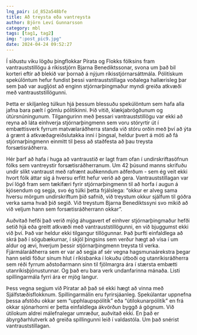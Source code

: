 ```yaml
---
lng_pair: id_852a548bfe
title: Að treysta eða vantreysta
author: Björn Leví Gunnarsson
category: mbl
tags: [tag1, tag2]
img: ":post_pic9.jpg"
date: 2024-04-24 09:52:27
---
```


Í síðustu viku lögðu þingflokkar Pírata og Flokks fólksins fram vantrauststillögu á ríkisstjórn Bjarna Benediktssonar, svona um það bil korteri eftir að blekið var þornað á nýjum ríkisstjórnarsáttmála. Pólitískum spekúlöntum hefur fundist þessi vantrauststillaga voðalega hallærisleg þar sem það var augljóst að enginn stjórnarþingmaður myndi greiða atkvæði með vantrauststillögunni. 

Þetta er skiljanleg túlkun hjá þessum blessuðu spekúlöntum sem hafa alla jafna bara pælt í gömlu pólitíkinni. Þið vitið, klækjabrögðunum og útúrsnúningunum. Tilgangurinn með þessari vantrauststillögu var ekki að reyna að láta einhverja stjórnarþingmenn sem voru stóryrtir út í embættisverk fyrrum matvælaráðherra standa við stóru orðin með því að ýta á grænt á atkvæðagreiðslutakka inni í þingsal, heldur þvert á móti að fá stjórnarþingmenn einmitt til þess að staðfesta að þau treysta forsætisráðherra. 

Hér þarf að hafa í huga að vantraustið er lagt fram ofan í undirskriftasöfnun fólks sem vantreystir forsætisráðherranum. Um 42 þúsund manns skrifuðu undir slíkt vantraust með rafrænt auðkenndum aðferðum - sem ég veit ekki hvort fólk áttar sig á hversu erfitt hefur verið að gera. Vantrauststillagan var því lögð fram sem tækifæri fyrir stjórnarþingmenn til að horfa í augun á kjósendum og segja, svo ég túlki þetta frjálslega: “okkur er alveg sama hversu mörgum undirskriftum þið safnið, við treystum okkur sjálfum til góðra verka sama hvað þið segið. Við treystum Bjarna Benediktssyni svo mikið að við veljum hann sem forsætisráðherrann okkar”.

Auðvitað hefði það verið mjög áhugavert ef einhver stjórnarþingmaður hefði setið hjá eða greitt atkvæði með vantrauststillögunni, en við bjuggumst ekki við því. Það var heldur ekki tilgangur tillögunnar. Það þurfti einfaldlega að skrá það í sögubækurnar, í skjöl þingsins sem verður hægt að vísa í um aldur og ævi, hverjum þessir stjórnarþingmenn treysta til verka. Fjármálaráðherra sem er var að segja af sér vegna hagsmunaárekstra þegar hann seldi föður sínum hlut í ríkisbanka í lokuðu útboði og utanríkisráðherra sem réði fyrrum aðstoðarmann sinn til fjölmargra ára í stærsta embætti utanríkisþjónustunnar. Og það eru bara verk undanfarinna mánaða. Listi spillingarmála fyrri ára er mjög langur.

Þess vegna segjum við Píratar að það sé ekki hægt að vinna með Sjálfstæðisflokknum. Spillingarmálin eru fyrirsjáanleg. Spekúlantar uppnefna þessa afstöðu okkar sem “upphlaupspólitík” eða “útilokunarpólitík” en frá okkar sjónarhorni er þetta einfaldlega ákvörðun byggð á gögnum. Við útilokum aldrei málefnalegar umræður, auðvitað ekki. En það er ábyrgðarhlutverk að greiða spillingunni leið í valdastóla. Um það snérist vantrauststillagan.

